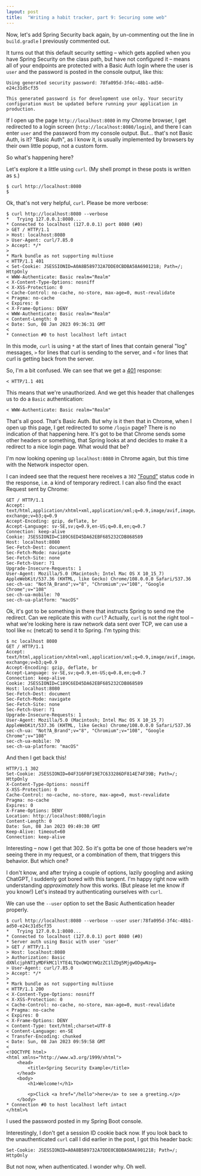 ```yaml
---
layout: post
title:  "Writing a habit tracker, part 9: Securing some web"
---
```

Now, let's add Spring Security back again, by un-commenting out the line in `build.gradle` I previously commented out.

It turns out that this default security setting – which gets applied when you have Spring Security on the class path, but have not configured it – means all of your endpoints are protected with a Basic Auth login where the user is `user` and the password is posted in the console output, like this:

```
Using generated security password: 78fa095d-3f4c-48b1-ad50-e24c31d5cf35

This generated password is for development use only. Your security configuration must be updated before running your application in production.
```

If I open up the page `http://localhost:8080` in my Chrome browser, I get redirected to a login screen (`http://localhost:8080/login`), and there I can enter `user` and the password from my console output. But... that's not Basic Auth, is it? "Basic Auth", as I know it, is usually implemented by browsers by their own little popup, not a custom form.   

So what's happening here?

Let's explore it a little using `curl`. (My shell prompt in these posts is written as `$`.)

```shell
$ curl http://localhost:8080
$
```
Ok, that's not very helpful, `curl`. Please be more verbose:

```shell
$ curl http://localhost:8080 --verbose
*   Trying 127.0.0.1:8080...
* Connected to localhost (127.0.0.1) port 8080 (#0)
> GET / HTTP/1.1
> Host: localhost:8080
> User-Agent: curl/7.85.0
> Accept: */*
>
* Mark bundle as not supporting multiuse
< HTTP/1.1 401
< Set-Cookie: JSESSIONID=A0A8B589732A7DDE0CBDBA58A6901218; Path=/; HttpOnly
< WWW-Authenticate: Basic realm="Realm"
< X-Content-Type-Options: nosniff
< X-XSS-Protection: 0
< Cache-Control: no-cache, no-store, max-age=0, must-revalidate
< Pragma: no-cache
< Expires: 0
< X-Frame-Options: DENY
< WWW-Authenticate: Basic realm="Realm"
< Content-Length: 0
< Date: Sun, 08 Jan 2023 09:36:31 GMT
<
* Connection #0 to host localhost left intact
```

In this mode, `curl` is using `*` at the start of lines that contain general "log" messages, `>` for lines that curl is sending to the server, and `<` for lines that curl is getting back from the server. 

So, I'm a bit confused. We can see that we get a [401](https://http.cat/401) response:

```
< HTTP/1.1 401
```

This means that we're unauthorized. And we get this header that challenges us to do a `Basic` authentication:

```
< WWW-Authenticate: Basic realm="Realm"
```

That's all good. That's Basic Auth. But why is it then that in Chrome, when I open up this page, I get redirected to some `/login` page? There is no indication of that happening here. It's got to be that Chrome sends some other headers or something, that Spring looks at and decides to make it a redirect to a nice login page. What would that be?

I'm now looking opening up `localhost:8080` in Chrome again, but this time with the Network inspector open. 

I can indeed see that the request here receives a `302` ["Found"](https://developer.mozilla.org/en-US/docs/Web/HTTP/Status/302) status code in the response, i.e. a kind of temporary redirect. I can also find the exact Request sent by Chrome:

```
GET / HTTP/1.1
Accept: text/html,application/xhtml+xml,application/xml;q=0.9,image/avif,image/webp,image/apng,*/*;q=0.8,application/signed-exchange;v=b3;q=0.9
Accept-Encoding: gzip, deflate, br
Accept-Language: sv-SE,sv;q=0.9,en-US;q=0.8,en;q=0.7
Connection: keep-alive
Cookie: JSESSIONID=C189C6ED45DA62EBF685232CDB868589
Host: localhost:8080
Sec-Fetch-Dest: document
Sec-Fetch-Mode: navigate
Sec-Fetch-Site: none
Sec-Fetch-User: ?1
Upgrade-Insecure-Requests: 1
User-Agent: Mozilla/5.0 (Macintosh; Intel Mac OS X 10_15_7) AppleWebKit/537.36 (KHTML, like Gecko) Chrome/108.0.0.0 Safari/537.36
sec-ch-ua: "Not?A_Brand";v="8", "Chromium";v="108", "Google Chrome";v="108"
sec-ch-ua-mobile: ?0
sec-ch-ua-platform: "macOS"
```

Ok, it's got to be something in there that instructs Spring to send me the redirect. Can we replicate this with `curl`? Actually, `curl` is not the right tool – what we're looking here is raw network data sent over TCP, we can use a tool like `nc` (netcat) to send it to Spring. I'm typing this: 

```shell
$ nc localhost 8080
GET / HTTP/1.1
Accept: text/html,application/xhtml+xml,application/xml;q=0.9,image/avif,image/webp,image/apng,*/*;q=0.8,application/signed-exchange;v=b3;q=0.9
Accept-Encoding: gzip, deflate, br
Accept-Language: sv-SE,sv;q=0.9,en-US;q=0.8,en;q=0.7
Connection: keep-alive
Cookie: JSESSIONID=C189C6ED45DA62EBF685232CDB868589
Host: localhost:8080
Sec-Fetch-Dest: document
Sec-Fetch-Mode: navigate
Sec-Fetch-Site: none
Sec-Fetch-User: ?1
Upgrade-Insecure-Requests: 1
User-Agent: Mozilla/5.0 (Macintosh; Intel Mac OS X 10_15_7) AppleWebKit/537.36 (KHTML, like Gecko) Chrome/108.0.0.0 Safari/537.36
sec-ch-ua: "Not?A_Brand";v="8", "Chromium";v="108", "Google Chrome";v="108"
sec-ch-ua-mobile: ?0
sec-ch-ua-platform: "macOS"

```

And then I get back this! 
```
HTTP/1.1 302
Set-Cookie: JSESSIONID=04F316F0F19E7C633286DF814E74F39B; Path=/; HttpOnly
X-Content-Type-Options: nosniff
X-XSS-Protection: 0
Cache-Control: no-cache, no-store, max-age=0, must-revalidate
Pragma: no-cache
Expires: 0
X-Frame-Options: DENY
Location: http://localhost:8080/login
Content-Length: 0
Date: Sun, 08 Jan 2023 09:49:30 GMT
Keep-Alive: timeout=60
Connection: keep-alive

```

Interesting – now I get that 302. So it's gotta be one of those headers we're seeing there in my request, or a combination of them, that triggers this behavior. But which one? 

I don't know, and after trying a couple of options, lazily googling and asking ChatGPT, I suddenly got bored with this tangent. I'm happy right now with understanding _approximately_ how this works. (But please let me know if you know!) Let's instead try authenticating ourselves with `curl`.

We can use the `--user` option to set the Basic Authentication header properly.

```shell
$ curl http://localhost:8080 --verbose --user user:78fa095d-3f4c-48b1-ad50-e24c31d5cf35
*   Trying 127.0.0.1:8080...
* Connected to localhost (127.0.0.1) port 8080 (#0)
* Server auth using Basic with user 'user'
> GET / HTTP/1.1
> Host: localhost:8080
> Authorization: Basic dXNlcjphNTIyMDFkMC1lYTE4LTQxOWQtYWQzZC1lZDg5MjgwODgwNzg=
> User-Agent: curl/7.85.0
> Accept: */*
>
* Mark bundle as not supporting multiuse
< HTTP/1.1 200
< X-Content-Type-Options: nosniff
< X-XSS-Protection: 0
< Cache-Control: no-cache, no-store, max-age=0, must-revalidate
< Pragma: no-cache
< Expires: 0
< X-Frame-Options: DENY
< Content-Type: text/html;charset=UTF-8
< Content-Language: en-SE
< Transfer-Encoding: chunked
< Date: Sun, 08 Jan 2023 09:59:58 GMT
<
<!DOCTYPE html>
<html xmlns="http://www.w3.org/1999/xhtml">
    <head>
        <title>Spring Security Example</title>
    </head>
    <body>
        <h1>Welcome!</h1>

        <p>Click <a href="/hello">here</a> to see a greeting.</p>
    </body>
* Connection #0 to host localhost left intact
</html>%
``` 

I used the password posted in my Spring Boot console.

Interestingly, I don't get a session ID cookie back now. If you look back to the unauthenticated `curl` call I did earlier in the post, I got this header back: 

```
Set-Cookie: JSESSIONID=A0A8B589732A7DDE0CBDBA58A6901218; Path=/; HttpOnly
```

But not now, when authenticated. I wonder why. Oh well. 